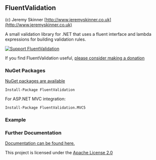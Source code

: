## FluentValidation 
(c) Jeremy Skinner
[http://www.jeremyskinner.co.uk](http://www.jeremyskinner.co.uk)	

A small validation library for .NET that uses a fluent interface 
and lambda expressions for building validation rules.

[![Support FluentValidation](http://www.pledgie.com/campaigns/8403.png?skin_name=chrome)](http://www.pledgie.com/campaigns/8403)

If you find FluentValidation useful, [please consider making a donation](http://www.pledgie.com/campaigns/8403)

### NuGet Packages

[NuGet packages are available](doc/nuget.md)

```
Install-Package FluentValidation
```

For ASP.NET MVC integration:

```
Install-Package FluentValidation.MVC5
```

### Example


### Further Documentation

[Documentation can be found here.](doc/index.md) 

This project is licensed under the [Apache License 2.0](http://www.apache.org/licenses/LICENSE-2.0.html) 
